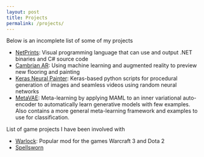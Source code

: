 ```yaml
---
layout: post
title: Projects
permalink: /projects/
---
```


Below is an incomplete list of some of my projects
- [NetPrints](https://warlock.ai/netprints/): Visual programming language that can use and output .NET binaries and C# source code
- [Cambrian AR](http://www.cambrian.io/): Using machine learning and augmented reality to preview new flooring and painting
- [Keras Neural Painter](https://github.com/RobinKa/kerasneuralpainter): Keras-based python scripts for procedural generation of images and seamless videos using random neural networks
- [MetaVAE](https://github.com/RobinKa/MetaVAE): Meta-learning by applying MAML to an inner variational auto-encoder to automatically learn generative models with few examples. Also contains a more general meta-learning framework and examples to use for classification.

List of game projects I have been involved with
- [Warlock](https://www.warlockbrawl.com/): Popular mod for the games Warcraft 3 and Dota 2
- [Spellsworn](https://www.spellsworn.com/)
